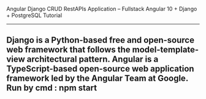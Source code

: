 Angular Django CRUD RestAPIs Application  – Fullstack Angular 10 + Django + PostgreSQL Tutorial

-----------------------

Django is a Python-based free and open-source web framework that follows the model-template-view architectural pattern. Angular is a TypeScript-based open-source web application framework led by the Angular Team at Google.  
Run by cmd : npm start
---------------------
